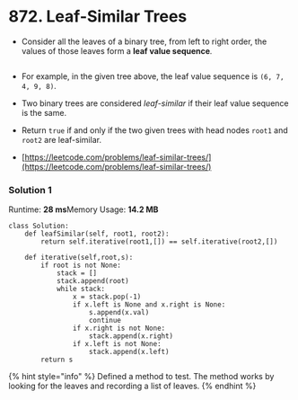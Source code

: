# 872. Leaf-Similar Trees

*   Consider all the leaves of a binary tree, from left to right order, the values of those leaves form a **leaf value sequence**_._

    <img src="https://s3-lc-upload.s3.amazonaws.com/uploads/2018/07/16/tree.png" alt="" data-size="original">
* For example, in the given tree above, the leaf value sequence is `(6, 7, 4, 9, 8)`.
* Two binary trees are considered _leaf-similar_ if their leaf value sequence is the same.
* Return `true` if and only if the two given trees with head nodes `root1` and `root2` are leaf-similar.
* [https://leetcode.com/problems/leaf-similar-trees/](https://leetcode.com/problems/leaf-similar-trees/)

### Solution 1

Runtime: **28 ms**Memory Usage: **14.2 MB**

```
class Solution:
    def leafSimilar(self, root1, root2):
        return self.iterative(root1,[]) == self.iterative(root2,[])
        
    def iterative(self,root,s):
        if root is not None:
            stack = []
            stack.append(root)
            while stack:
                x = stack.pop(-1)
                if x.left is None and x.right is None:
                    s.append(x.val)
                    continue
                if x.right is not None:
                    stack.append(x.right)
                if x.left is not None:
                    stack.append(x.left)
        return s
```

{% hint style="info" %}
Defined a method to test. The method works by looking for the leaves and recording a list of leaves.&#x20;
{% endhint %}
